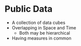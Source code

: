 # Public Data

 * A collection of data cubes
 * Overlapping in Space and Time
   * Both may be hierarchical
 * Having measures in common
